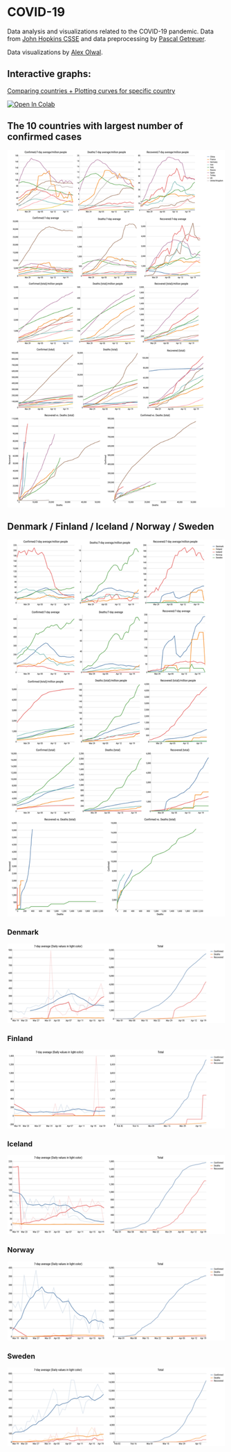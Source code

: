 # COVID-19
Data analysis and visualizations related to the COVID-19 pandemic.
Data from [John Hopkins CSSE](https://github.com/CSSEGISandData/COVID-19.git) and data preprocessing by [Pascal Getreuer](https://getreuer.info/).

Data visualizations by [Alex Olwal](http://www.olwal.com/).

## Interactive graphs: 
[Comparing countries + Plotting curves for specific country](https://olwal.github.io/)

[![Open In Colab](https://colab.research.google.com/assets/colab-badge.svg)](https://colab.research.google.com/github/olwal/covid19/blob/master/notebooks/covid19_visualization_sandbox.ipynb)

## The 10 countries with largest number of confirmed cases
[![10 largest countries multi plots](exports/current/nlargest_multi_matrix.svg)](https://olwal.github.io/)

## Denmark / Finland / Iceland / Norway / Sweden
[![Nordic countries multi plots](exports/current/nordic_multi_matrix.svg)](https://olwal.github.io/)

### Denmark
[![Denmark](exports/current/denmark_country_plots.svg)](https://olwal.github.io/)

### Finland
[![Finland](exports/current/finland_country_plots.svg)](https://olwal.github.io/)

### Iceland
[![Iceland](exports/current/iceland_country_plots.svg)](https://olwal.github.io/)

### Norway
[![Norway](exports/current/norway_country_plots.svg)](https://olwal.github.io/)

### Sweden
[![Sweden](exports/current/sweden_country_plots.svg)](https://olwal.github.io/)
